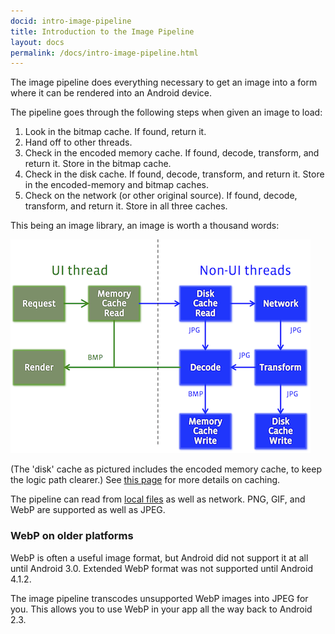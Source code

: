 ```yaml
---
docid: intro-image-pipeline
title: Introduction to the Image Pipeline
layout: docs
permalink: /docs/intro-image-pipeline.html
---
```


The image pipeline does everything necessary to get an image into a form where it can be rendered into an Android device.

The pipeline goes through the following steps when given an image to load:

1. Look in the bitmap cache. If found, return it.
2. Hand off to other threads.
3. Check in the encoded memory cache. If found, decode, transform, and return it. Store in the bitmap cache.
3. Check in the disk cache. If found, decode, transform, and return it. Store in the encoded-memory and bitmap caches.
4. Check on the network (or other original source). If found, decode, transform, and return it. Store in all three caches.

This being an image library, an image is worth a thousand words:

![Image Pipeline Diagram](../static/imagepipeline.png "Image Pipeline")

(The 'disk' cache as pictured includes the encoded memory cache, to keep the logic path clearer.) See [this page](caching.html) for more details on caching.


The pipeline can read from [local files](supported-uris.html) as well as network. PNG, GIF, and WebP are supported as well as JPEG.



### WebP on older platforms

WebP is often a useful image format, but Android did not support it at all until Android 3.0. Extended WebP format was not supported until Android 4.1.2.

The image pipeline transcodes unsupported WebP images into JPEG for you. This allows you to use WebP in your app all the way back to Android 2.3.
